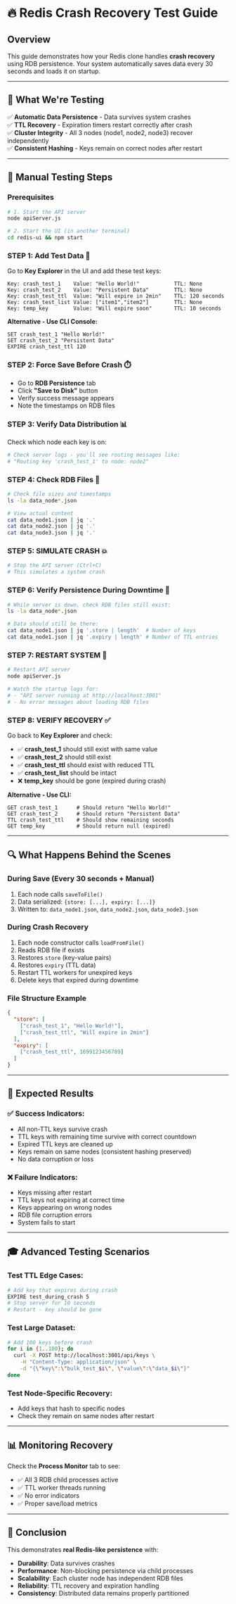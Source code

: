 # 🔥 Redis Crash Recovery Test Guide

## Overview
This guide demonstrates how your Redis clone handles **crash recovery** using RDB persistence. Your system automatically saves data every 30 seconds and loads it on startup.

---

## 🎯 **What We're Testing**

✅ **Automatic Data Persistence** - Data survives system crashes  
✅ **TTL Recovery** - Expiration timers restart correctly after crash  
✅ **Cluster Integrity** - All 3 nodes (node1, node2, node3) recover independently  
✅ **Consistent Hashing** - Keys remain on correct nodes after restart  

---

## 🧪 **Manual Testing Steps**

### **Prerequisites**
```bash
# 1. Start the API server
node apiServer.js

# 2. Start the UI (in another terminal)
cd redis-ui && npm start
```

### **STEP 1: Add Test Data** 🚀
Go to **Key Explorer** in the UI and add these test keys:

```
Key: crash_test_1    Value: "Hello World!"           TTL: None
Key: crash_test_2    Value: "Persistent Data"        TTL: None  
Key: crash_test_ttl  Value: "Will expire in 2min"    TTL: 120 seconds
Key: crash_test_list Value: ["item1","item2"]        TTL: None
Key: temp_key        Value: "Will expire soon"       TTL: 10 seconds
```

**Alternative - Use CLI Console:**
```
SET crash_test_1 "Hello World!"
SET crash_test_2 "Persistent Data"
EXPIRE crash_test_ttl 120
```

### **STEP 2: Force Save Before Crash** ⏱️
- Go to **RDB Persistence** tab
- Click **"Save to Disk"** button
- Verify success message appears
- Note the timestamps on RDB files

### **STEP 3: Verify Data Distribution** 📊
Check which node each key is on:
```bash
# Check server logs - you'll see routing messages like:
# "Routing key 'crash_test_1' to node: node2"
```

### **STEP 4: Check RDB Files** 📁
```bash
# Check file sizes and timestamps
ls -la data_node*.json

# View actual content
cat data_node1.json | jq '.'
cat data_node2.json | jq '.'  
cat data_node3.json | jq '.'
```

### **STEP 5: SIMULATE CRASH** 💥
```bash
# Stop the API server (Ctrl+C)
# This simulates a system crash
```

### **STEP 6: Verify Persistence During Downtime** 🔄
```bash
# While server is down, check RDB files still exist:
ls -la data_node*.json

# Data should still be there:
cat data_node1.json | jq '.store | length'  # Number of keys
cat data_node1.json | jq '.expiry | length' # Number of TTL entries
```

### **STEP 7: RESTART SYSTEM** 🚀
```bash
# Restart API server
node apiServer.js

# Watch the startup logs for:
# - "API server running at http://localhost:3001"
# - No error messages about loading RDB files
```

### **STEP 8: VERIFY RECOVERY** ✅
Go back to **Key Explorer** and check:

- ✅ **crash_test_1** should still exist with same value
- ✅ **crash_test_2** should still exist  
- ✅ **crash_test_ttl** should exist with reduced TTL
- ✅ **crash_test_list** should be intact
- ❌ **temp_key** should be gone (expired during crash)

**Alternative - Use CLI:**
```
GET crash_test_1      # Should return "Hello World!"
GET crash_test_2      # Should return "Persistent Data"  
TTL crash_test_ttl    # Should show remaining seconds
GET temp_key          # Should return null (expired)
```

---

## 🔍 **What Happens Behind the Scenes**

### **During Save (Every 30 seconds + Manual)**
1. Each node calls `saveToFile()`
2. Data serialized: `{store: [...], expiry: [...]}`
3. Written to: `data_node1.json`, `data_node2.json`, `data_node3.json`

### **During Crash Recovery**
1. Each node constructor calls `loadFromFile()`
2. Reads RDB file if exists
3. Restores `store` (key-value pairs)
4. Restores `expiry` (TTL data)
5. Restart TTL workers for unexpired keys
6. Delete keys that expired during downtime

### **File Structure Example**
```json
{
  "store": [
    ["crash_test_1", "Hello World!"],
    ["crash_test_ttl", "Will expire in 2min"]
  ],
  "expiry": [
    ["crash_test_ttl", 1699123456789]
  ]
}
```

---

## 🚨 **Expected Results**

### **✅ Success Indicators:**
- All non-TTL keys survive crash
- TTL keys with remaining time survive with correct countdown
- Expired TTL keys are cleaned up
- Keys remain on same nodes (consistent hashing preserved)
- No data corruption or loss

### **❌ Failure Indicators:**
- Keys missing after restart
- TTL keys not expiring at correct time
- Keys appearing on wrong nodes
- RDB file corruption errors
- System fails to start

---

## 🎓 **Advanced Testing Scenarios**

### **Test TTL Edge Cases:**
```bash
# Add key that expires during crash
EXPIRE test_during_crash 5
# Stop server for 10 seconds
# Restart - key should be gone
```

### **Test Large Dataset:**
```bash
# Add 100 keys before crash
for i in {1..100}; do
  curl -X POST http://localhost:3001/api/keys \
    -H "Content-Type: application/json" \
    -d "{\"key\":\"bulk_test_$i\", \"value\":\"data_$i\"}"
done
```

### **Test Node-Specific Recovery:**
- Add keys that hash to specific nodes
- Check they remain on same nodes after restart

---

## 📊 **Monitoring Recovery**

Check the **Process Monitor** tab to see:
- ✅ All 3 RDB child processes active
- ✅ TTL worker threads running  
- ✅ No error indicators
- ✅ Proper save/load metrics

---

## 🏁 **Conclusion**

This demonstrates **real Redis-like persistence** with:
- **Durability**: Data survives crashes
- **Performance**: Non-blocking persistence via child processes
- **Scalability**: Each cluster node has independent RDB files  
- **Reliability**: TTL recovery and expiration handling
- **Consistency**: Distributed data remains properly partitioned 